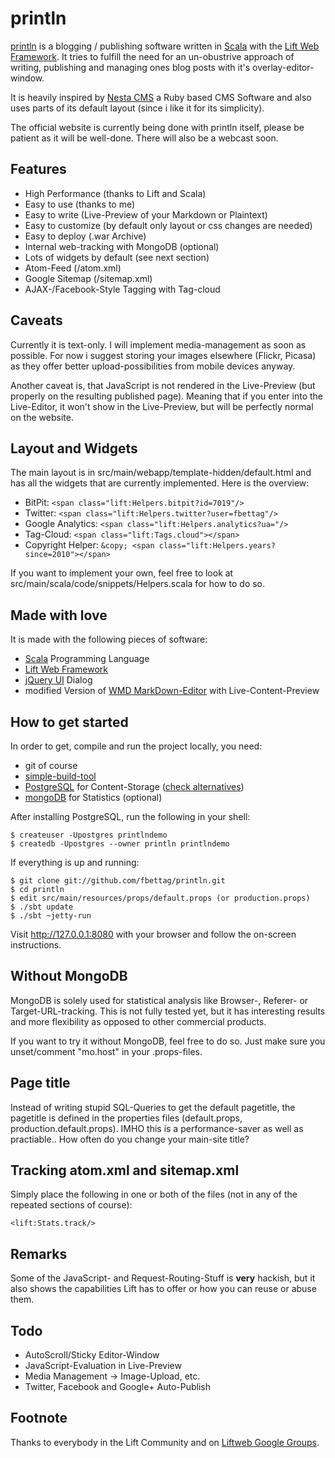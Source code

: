 # println

[println](http://println.io) is a blogging / publishing software written in [Scala](http://www.scala-lang.org) with the [Lift Web Framework](http://www.liftweb.net). It tries to fulfill the need for an un-obustrive approach of writing, publishing and managing ones blog posts with it's overlay-editor-window.

It is heavily inspired by [Nesta CMS](http://nestacms.com/) a Ruby based CMS Software and also uses parts of its default layout (since i like it for its simplicity).

The official website is currently being done with println itself, please be patient as it will be well-done. There will also be a webcast soon.


## Features

* High Performance (thanks to Lift and Scala)
* Easy to use (thanks to me)
* Easy to write (Live-Preview of your Markdown or Plaintext)
* Easy to customize (by default only layout or css changes are needed)
* Easy to deploy (.war Archive)
* Internal web-tracking with MongoDB (optional)
* Lots of widgets by default (see next section)
* Atom-Feed (/atom.xml)
* Google Sitemap (/sitemap.xml)
* AJAX-/Facebook-Style Tagging with Tag-cloud

## Caveats

Currently it is text-only. I will implement media-management as soon as possible. For now i suggest storing your images elsewhere (Flickr, Picasa) as they offer better upload-possibilities from mobile devices anyway.

Another caveat is, that JavaScript is not rendered in the Live-Preview (but properly on the resulting published page). Meaning that if you enter <script src="..."></script> into the Live-Editor, it won't show in the Live-Preview, but will be perfectly normal on the website.


## Layout and Widgets

The main layout is in src/main/webapp/template-hidden/default.html and has all the widgets that are currently implemented. Here is the overview:

* BitPit: ```<span class="lift:Helpers.bitpit?id=7019"/>```
* Twitter: ```<span class="lift:Helpers.twitter?user=fbettag"/>```
* Google Analytics: ```<span class="lift:Helpers.analytics?ua="/>```
* Tag-Cloud: ```<span class="lift:Tags.cloud"></span>```
* Copyright Helper: ```&copy; <span class="lift:Helpers.years?since=2010"></span>```

If you want to implement your own, feel free to look at src/main/scala/code/snippets/Helpers.scala for how to do so.


## Made with love

It is made with the following pieces of software:

* [Scala](http://www.scala-lang.org) Programming Language
* [Lift Web Framework](http://www.liftweb.net)
* [jQuery UI](http://www.jqueryui.com) Dialog
* modified Version of [WMD MarkDown-Editor](https://github.com/klipstein/wmd) with Live-Content-Preview


## How to get started

In order to get, compile and run the project locally, you need:

* git of course
* [simple-build-tool](https://github.com/harrah/xsbt/wiki)
* [PostgreSQL](http://www.postgresql.org) for Content-Storage ([check alternatives](http://www.assembla.com/spaces/liftweb/wiki/Persistence_Alternatives))
* [mongoDB](http://www.mongodb.org) for Statistics (optional)


After installing PostgreSQL, run the following in your shell:

```shell
$ createuser -Upostgres printlndemo
$ createdb -Upostgres --owner println printlndemo
```


If everything is up and running:

```shell
$ git clone git://github.com/fbettag/println.git
$ cd println
$ edit src/main/resources/props/default.props (or production.props)
$ ./sbt update
$ ./sbt ~jetty-run
```

Visit http://127.0.0.1:8080 with your browser and follow the on-screen instructions.


## Without MongoDB

MongoDB is solely used for statistical analysis like Browser-, Referer- or Target-URL-tracking. This is not fully tested yet, but it has interesting results and more flexibility as opposed to other commercial products.

If you want to try it without MongoDB, feel free to do so. Just make sure you unset/comment "mo.host" in your .props-files.


## Page title

Instead of writing stupid SQL-Queries to get the default pagetitle, the pagetitle is defined in the properties files (default.props, production.default.props). IMHO this is a performance-saver as well as practiable.. How often do you change your main-site title?


## Tracking atom.xml and sitemap.xml

Simply place the following in one or both of the files (not in any of the repeated sections of course):

```
<lift:Stats.track/>
```


## Remarks

Some of the JavaScript- and Request-Routing-Stuff is **very** hackish, but it also shows the capabilities Lift has to offer or how you can reuse or abuse them.


## Todo

* AutoScroll/Sticky Editor-Window
* JavaScript-Evaluation in Live-Preview
* Media Management -> Image-Upload, etc.
* Twitter, Facebook and Google+ Auto-Publish


## Footnote

Thanks to everybody in the Lift Community and on [Liftweb Google Groups](http://groups.google.com/group/liftweb).
